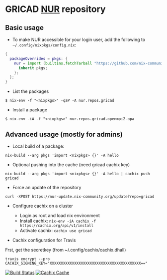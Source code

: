  # GRICAD [NUR](https://github.com/nix-community/NUR) repository

Basic usage
-----------

* To make NUR accessible for your login user, add the following to `~/.config/nixpkgs/config.nix`:

```nix
{
  packageOverrides = pkgs: {
    nur = import (builtins.fetchTarball "https://github.com/nix-community/NUR/archive/master.tar.gz") {
      inherit pkgs;
    };
  };
}
```


* List the packages

```console
$ nix-env -f "<nixpkgs>" -qaP -A nur.repos.gricad
```

* Install a package

```console
$ nix-env -iA -f "<nixpkgs>" nur.repos.gricad.openmpi2-opa
```


Advanced usage (mostly for admins)
----------------------------------

* Local build of a package:

```
nix-build --arg pkgs 'import <nixpkgs> {}' -A hello
```

* Optional pushing into the cache (need gricad cachix key)

```
nix-build --arg pkgs 'import <nixpkgs> {}' -A hello | cachix push gricad
```

* Force an update of the repository

```
curl -XPOST https://nur-update.nix-community.org/update?repo=gricad
```

* Configure cachix on a cluster
  * Login as root and load nix environment
  * Install cachix: `nix-env -iA cachix -f https://cachix.org/api/v1/install`
  * Activate cachix: `cachix use gricad`

* Cachix configuration for Travis

Frst, get the secretkey (from ~/.config/cachix/cachix.dhall)

```
travis encrypt --pro CACHIX_SIGNING_KEY="XXXXXXXXXXXXXXXXXXXXXXXXXXXXXXXXXXXXXXXXX=="
```

[![Build Status](https://travis-ci.com/Gricad/nur-packages.svg?branch=master)](https://app.travis-ci.com/github/Gricad/nur-packages)
[![Cachix Cache](https://img.shields.io/badge/cachix-gricad-blue.svg)](https://gricad.cachix.org)


